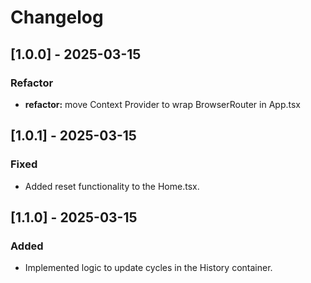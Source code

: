 # Changelog
## [1.0.0] - 2025-03-15
### Refactor
- **refactor:** move Context Provider to wrap BrowserRouter in App.tsx
## [1.0.1] - 2025-03-15
### Fixed
- Added reset functionality to the Home.tsx.
## [1.1.0] - 2025-03-15
### Added
- Implemented logic to update cycles in the History container.

